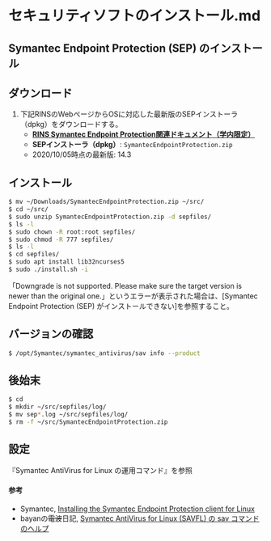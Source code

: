# セキュリティソフトのインストール.md

## Symantec Endpoint Protection (SEP) のインストール

## ダウンロード
1. 下記RINSのWebページからOSに対応した最新版のSEPインストーラ（dpkg）をダウンロードする。
   - **[RINS Symantec Endpoint Protection関連ドキュメント（学内限定）](https://www.st.ryukoku.ac.jp/security/sep/)**
   - **SEPインストーラ（dpkg）**: `SymantecEndpointProtection.zip`
   - 2020/10/05時点の最新版: 14.3

## インストール
```bash
$ mv ~/Downloads/SymantecEndpointProtection.zip ~/src/
$ cd ~/src/
$ sudo unzip SymantecEndpointProtection.zip -d sepfiles/
$ ls -l
$ sudo chown -R root:root sepfiles/
$ sudo chmod -R 777 sepfiles/
$ ls -l
$ cd sepfiles/
$ sudo apt install lib32ncurses5
$ sudo ./install.sh -i
```
「Downgrade is not supported. Please make sure the target version is newer than the original one.」というエラーが表示された場合は、[Symantec Endpoint Protection (SEP) がインストールできない]を参照すること。

## バージョンの確認
```bash
$ /opt/Symantec/symantec_antivirus/sav info --product
```

## 後始末
```bash
$ cd
$ mkdir ~/src/sepfiles/log/
$ mv sep*.log ~/src/sepfiles/log/
$ rm -f ~/src/SymantecEndpointProtection.zip
```

## 設定
『Symantec AntiVirus for Linux の運用コマンド』を参照

#### 参考
- Symantec, [Installing the Symantec Endpoint Protection client for Linux](https://techdocs.broadcom.com/us/en/symantec-security-software/endpoint-security-and-management/endpoint-protection/all/getting-up-and-running-on-for-the-first-time-v45150512-d43e1033/installing-clients-with-save-package-v16194723-d21e1502/installing-the-client-for-linux-v95193124-d21e2986.html)
- bayanの<del>電波</del>日記, [Symantec AntiVirus for Linux (SAVFL) の sav コマンドのヘルプ](https://bayan.hatenadiary.com/entry/20121127/1354020993)
